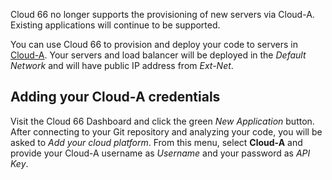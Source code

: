 <div class="notice notice-danger"><p>
Cloud 66 no longer supports the provisioning of new servers via Cloud-A. Existing applications will continue to be supported.
</p></div>

You can use Cloud 66 to provision and deploy your code to servers in [Cloud-A](https://www.clouda.ca/). Your servers and load balancer will be deployed in the _Default Network_ and will have public IP address from _Ext-Net_.

## Adding your Cloud-A credentials

Visit the Cloud 66 Dashboard and click the green *New Application* button. After connecting to your Git repository and analyzing your code, you will be asked to *Add your cloud platform*. From this menu, select **Cloud-A** and provide your Cloud-A username as _Username_ and your password as _API Key_.
